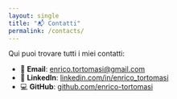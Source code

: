 ```yaml
---
layout: single
title: "📬 Contatti"
permalink: /contacts/
---
```


 Qui puoi trovare tutti i miei contatti:

- 📧 **Email**: [enrico.tortomasi@gmail.com](enrico.tortomasi@gmail.com)  
- 💼 **LinkedIn**: [linkedin.com/in/enrico_tortomasi](https://linkedin.com/in/enrico_tortomasi)  
- 💻 **GitHub**: [github.com/enrico-tortomasi](https://github.com/enrico-tortomasi)
